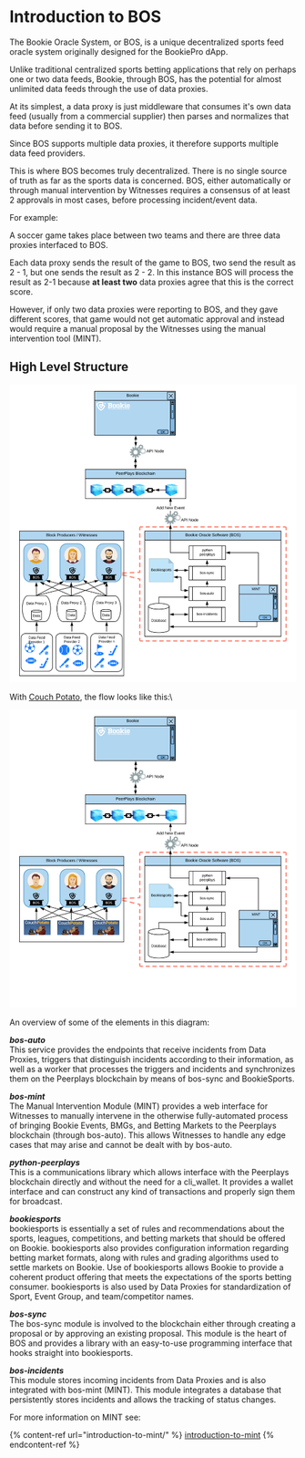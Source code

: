 # Introduction to BOS

The Bookie Oracle System, or BOS, is a unique decentralized sports feed oracle system originally designed for the BookiePro dApp.

Unlike traditional centralized sports betting applications that rely on perhaps one or two data feeds, Bookie, through BOS, has the potential for almost unlimited data feeds through the use of data proxies.

At its simplest, a data proxy is just middleware that consumes it's own data feed (usually from a commercial supplier) then parses and normalizes that data before sending it to BOS.

Since BOS supports multiple data proxies, it therefore supports multiple data feed providers.

This is where BOS becomes truly decentralized. There is no single source of truth as far as the sports data is concerned. BOS, either automatically or through manual intervention by Witnesses requires a consensus of at least 2 approvals in most cases, before processing incident/event data.

For example:

A soccer game takes place between two teams and there are three data proxies interfaced to BOS.

Each data proxy sends the result of the game to BOS, two send the result as 2 - 1, but one sends the result as 2 - 2. In this instance BOS will process the result as 2-1 because **at least two** data proxies agree that this is the correct score.

However, if only two data proxies were reporting to BOS, and they gave different scores, that game would not get automatic approval and instead would require a manual proposal by the Witnesses using the manual intervention tool (MINT).&#x20;

## High Level Structure

![General BOS flow](../.gitbook/assets/bos-flow.jpg)

With [Couch Potato](../couch-potato/help/user-guide/introduction.md), the flow looks like this:\


![BOS flow with Couch Potato](../.gitbook/assets/bos-with-cpotato2.png)

An overview of some of the elements in this diagram:

_**bos-auto**_\
This service provides the endpoints that receive incidents from Data Proxies, triggers that distinguish incidents according to their information, as well as a worker that processes the triggers and incidents and synchronizes them on the Peerplays blockchain by means of bos-sync and BookieSports.

_**bos-mint**_\
The Manual Intervention Module (MINT) provides a web interface for Witnesses to manually intervene in the otherwise fully-automated process of bringing Bookie Events, BMGs, and Betting Markets to the Peerplays blockchain (through bos-auto). This allows Witnesses to handle any edge cases that may arise and cannot be dealt with by bos-auto.

_**python-peerplays**_\
This is a communications library which allows interface with the Peerplays blockchain directly and without the need for a cli\_wallet. It provides a wallet interface and can construct any kind of transactions and properly sign them for broadcast.

_**bookiesports**_\
bookiesports is essentially a set of rules and recommendations about the sports, leagues, competitions, and betting markets that should be offered on Bookie. bookiesports also provides configuration information regarding betting market formats, along with rules and grading algorithms used to settle markets on Bookie. Use of bookiesports allows Bookie to provide a coherent product offering that meets the expectations of the sports betting consumer. bookiesports is also used by Data Proxies for standardization of Sport, Event Group, and team/competitor names.

_**bos-sync**_\
The bos-sync module is involved to the blockchain either through creating a proposal or by approving an existing proposal. This module is the heart of BOS and provides a library with an easy-to-use programming interface that hooks straight into bookiesports.

_**bos-incidents**_\
This module stores incoming incidents from Data Proxies and is also integrated with bos-mint (MINT). This module integrates a database that persistently stores incidents and allows the tracking of status changes.&#x20;

For more information on MINT see:

{% content-ref url="introduction-to-mint/" %}
[introduction-to-mint](introduction-to-mint/)
{% endcontent-ref %}

